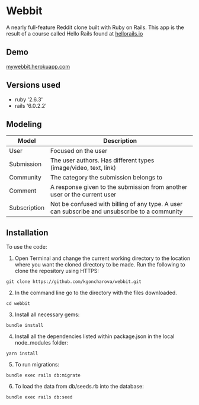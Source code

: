 # Webbit

A nearly full-feature Reddit clone built with Ruby on Rails. This app is the result of a course called Hello Rails found at [hellorails.io](https://hellorails.io/)

## Demo
[mywebbit.herokuapp.com](https://mywebbit.herokuapp.com/) 

## Versions used
* ruby '2.6.3'
* rails '6.0.2.2'

## Modeling

Model           | Description
----------------|----------------------
User            | Focused on the user
Submission      | The user authors. Has different types (image/video, text, link)
Community       | The category the submission belongs to
Comment         | A response given to the submission from another user or the current user
Subscription    | Not be confused with billing of any type. A user can subscribe and unsubscribe to a community

## Installation

To use the code:

1. Open Terminal and change the current working directory to the location where you want the cloned directory to be made.
Run the following to clone the repository using HTTPS:
```
git clone https://github.com/kgoncharova/webbit.git
```
2. In the command line go to the directory with the files downloaded.
```
cd webbit
```

3. Install all necessary gems:
```
bundle install
```
4. Install all the dependencies listed within package.json in the local node_modules folder:
```
yarn install
```
5. To run migrations:

```
bundle exec rails db:migrate
```
6. To load the data from db/seeds.rb into the database:
```
bundle exec rails db:seed
```
